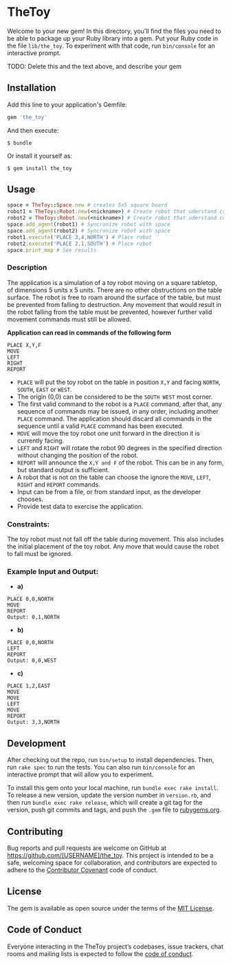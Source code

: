 # TheToy

Welcome to your new gem! In this directory, you'll find the files you need to be able to package up your Ruby library into a gem. Put your Ruby code in the file `lib/the_toy`. To experiment with that code, run `bin/console` for an interactive prompt.

TODO: Delete this and the text above, and describe your gem

## Installation

Add this line to your application's Gemfile:

```ruby
gem 'the_toy'
```

And then execute:

    $ bundle

Or install it yourself as:

    $ gem install the_toy

## Usage

```ruby
space = TheToy::Space.new # creates 5x5 square board
robot1 = TheToy::Robot.new(<nickname>) # Create robot that uderstand commands
robot2 = TheToy::Robot.new(<nickname>) # Create robot that uderstand commands
space.add_agent(robot1) # Syncronize robot with space
space.add_agent(robot2) # Syncronize robot with space
robot1.execute('PLACE 3,4,NORTH') # Place robot
robot2.execute('PLACE 2,1,SOUTH') # Place robot
space.print_map # See results
```

### Description
The application is a simulation of a toy robot moving on a square tabletop, of dimensions 5
units x 5 units. There are no other obstructions on the table surface. The robot is free to roam around the surface of the table, but must be prevented from falling to destruction. Any movement that would result in the robot falling from the table must be prevented, however further valid movement commands must still be allowed.

**Application can read in commands of the following form**

```
PLACE X,Y,F
MOVE
LEFT
RIGHT
REPORT
```

- `PLACE` will put the toy robot on the table in position `X,Y` and facing `NORTH`, `SOUTH`, `EAST` or
`WEST`.
- The origin (0,0) can be considered to be the `SOUTH WEST` most corner.
- The first valid command to the robot is a `PLACE` command, after that, any sequence of
commands may be issued, in any order, including another `PLACE` command. The application
should discard all commands in the sequence until a valid `PLACE` command has been
executed.
- `MOVE` will move the toy robot one unit forward in the direction it is currently facing.
- `LEFT` and `RIGHT` will rotate the robot 90 degrees in the specified direction without changing
the position of the robot.
- `REPORT` will announce the `X,Y and F` of the robot. This can be in any form, but standard
output is sufficient.
- A robot that is not on the table can choose the ignore the `MOVE`, `LEFT`, `RIGHT` and `REPORT`
commands.
- Input can be from a file, or from standard input, as the developer chooses.
- Provide test data to exercise the application.

### Constraints:
The toy robot must not fall off the table during movement. This also includes the initial
placement of the toy robot.
Any move that would cause the robot to fall must be ignored.

### Example Input and Output:
- **a)**

```
PLACE 0,0,NORTH
MOVE
REPORT
Output: 0,1,NORTH
```

- **b)**

```
PLACE 0,0,NORTH
LEFT
REPORT
Output: 0,0,WEST
```

- **c)**

```
PLACE 1,2,EAST
MOVE
MOVE
LEFT
MOVE
REPORT
Output: 3,3,NORTH
```

## Development

After checking out the repo, run `bin/setup` to install dependencies. Then, run `rake spec` to run the tests. You can also run `bin/console` for an interactive prompt that will allow you to experiment.

To install this gem onto your local machine, run `bundle exec rake install`. To release a new version, update the version number in `version.rb`, and then run `bundle exec rake release`, which will create a git tag for the version, push git commits and tags, and push the `.gem` file to [rubygems.org](https://rubygems.org).

## Contributing

Bug reports and pull requests are welcome on GitHub at https://github.com/[USERNAME]/the_toy. This project is intended to be a safe, welcoming space for collaboration, and contributors are expected to adhere to the [Contributor Covenant](http://contributor-covenant.org) code of conduct.

## License

The gem is available as open source under the terms of the [MIT License](https://opensource.org/licenses/MIT).

## Code of Conduct

Everyone interacting in the TheToy project’s codebases, issue trackers, chat rooms and mailing lists is expected to follow the [code of conduct](https://github.com/[USERNAME]/the_toy/blob/master/CODE_OF_CONDUCT.md).
